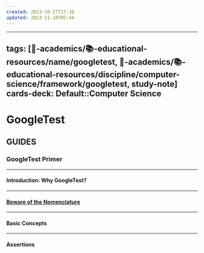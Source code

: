 ```yaml
---
created: 2023-10-27T17:38
updated: 2023-11-18T02:44
---
```


---
tags: [🔴-academics/📚-educational-resources/name/googletest, 🔴-academics/📚-educational-resources/discipline/computer-science/framework/googletest, study-note] 
cards-deck: Default::Computer Science
---

# GoogleTest

## GUIDES

### **GoogleTest Primer**

---

#### **Introduction: Why GoogleTest?**

---

#### **[Beware of the Nomenclature](https://google.github.io/googletest/primer.html#beware-of-the-nomenclature)**

---

#### **Basic Concepts**

---

#### **Assertions**





